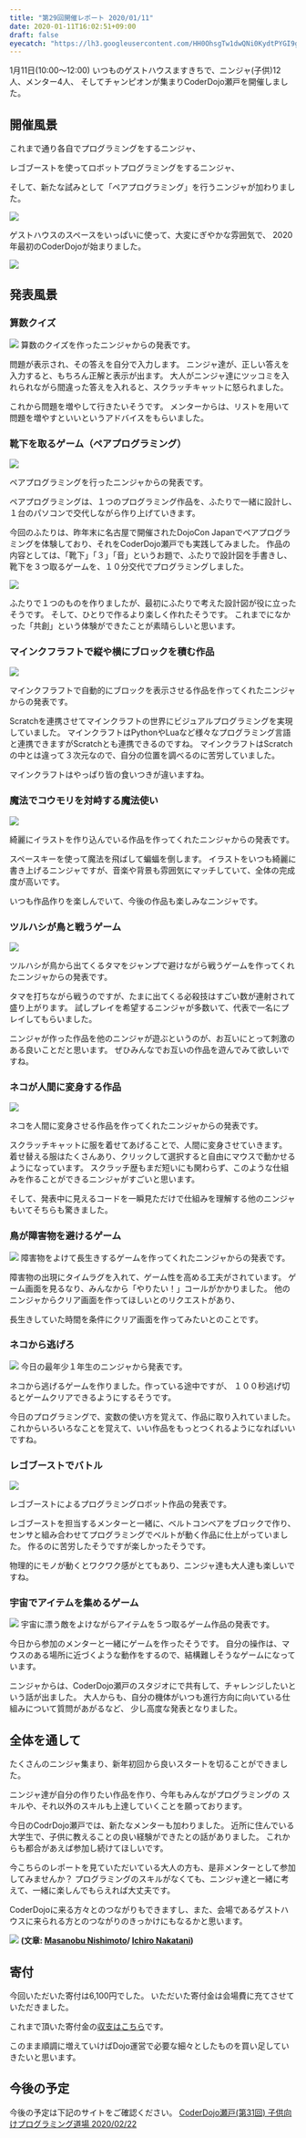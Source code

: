 ```yaml
---
title: "第29回開催レポート 2020/01/11"
date: 2020-01-11T16:02:51+09:00
draft: false
eyecatch: "https://lh3.googleusercontent.com/HH0OhsgTw1dwQNi0KydtPYGI9gvYhJYjSikldC9OJZnw-HpF3xbTczDpHWHLJwhDPeSuc2ssAxQ2cdPuR4l025mYTvCZteUqH07bzb70tJs8vA5tzBs1YMq-t4Ccs0cS0nnjR_r0et0=w1280"
---
```


1月11日(10:00～12:00)
いつものゲストハウスますきちで、ニンジャ(子供)12人、メンター4人、
そしてチャンピオンが集まりCoderDojo瀬戸を開催しました。

## 開催風景
これまで通り各自でプログラミングをするニンジャ、

レゴブーストを使ってロボットプログラミングをするニンジャ、

そして、新たな試みとして「ペアプログラミング」を行うニンジャが加わりました。

![](https://lh3.googleusercontent.com/JSfdyI3i8PrDEJZODnefGWShN8RgxMU1jqrsPXQZHFYw5KzgnYEYeHCa8k2r1uzmJtyOdxLphsNvcNX-hYLDpyEOTl5QaGveUxK-WE8mTI0Zw8DIYBOt6B8sUMWLf2V3OYumQFq5TDY=w600)

ゲストハウスのスペースをいっぱいに使って、大変にぎやかな雰囲気で、
2020年最初のCoderDojoが始まりました。

![](https://lh3.googleusercontent.com/Qh3YDD7SlFdqnU6LfhaHQeuTlEynTRD61dDWpeAjFY9ugjcunTVU6nuMrpCVtC0k1d_7uPkpRpxaeRJBPWrVnk7j0K7ZQoI533vNNPyje00e0gWoiSHJyMkoYqJ2wG2-VAsTnnadZvU=w600)

## 発表風景

### 算数クイズ
![](https://lh3.googleusercontent.com/opHH21QF0YNLxL-C6yq6dUPzP6bxVMQjYAnyFDLoKOs9uiraAeoXM1XthhhZdQmxZmZHXBQdbih9GTeNniqUPWtS7woi-d5UtkcOExXEiR0N2I1Gw6msO052bjNpdYw4Iu4JKMlrUF0=w600)
算数のクイズを作ったニンジャからの発表です。

問題が表示され、その答えを自分で入力します。
ニンジャ達が、正しい答えを入力すると、もちろん正解と表示が出ます。
大人がニンジャ達にツッコミを入れられながら間違った答えを入れると、スクラッチキャットに怒られました。

これから問題を増やして行きたいそうです。
メンターからは、リストを用いて問題を増やすといいというアドバイスをもらいました。

### 靴下を取るゲーム（ペアプログラミング）

![](https://lh3.googleusercontent.com/nv9u-fZec2Y8cMu0cevIf1g8SIQkb9nuNm8ssZsSqG5YAhax95W6MoiBBrwxbS08b-e8B_om2RnsF0zGUEu79KyN9gYB8G_rYzFtG6HhuTkUMXoM-KTB_bLsDJ2I1MBuNoBHTxgi2AI=w600)

ペアプログラミングを行ったニンジャからの発表です。

ペアプログラミングは、１つのプログラミング作品を、ふたりで一緒に設計し、１台のパソコンで交代しながら作り上げていきます。

今回のふたりは、昨年末に名古屋で開催されたDojoCon Japanでペアプログラミングを体験しており、それをCoderDojo瀬戸でも実践してみました。
作品の内容としては、「靴下」「３」「音」というお題で、ふたりで設計図を手書きし、靴下を３つ取るゲームを、１０分交代でプログラミングしました。

![](https://lh3.googleusercontent.com/IaRGX2Zn0RRz-WhkCdmcYRwy5xlezhRaMn00BOpXKCXPdB0fbpck1ZnZlDXVlxHzFd57ST4vLgaowELse0Ww24Kfa1PZWxW92tiVLsRAtnZIfFUjJmfu3anP-u7SkRrJ3DYWDk64P3I=w600)

ふたりで１つのものを作りましたが、最初にふたりで考えた設計図が役に立ったそうです。
そして、ひとりで作るより楽しく作れたそうです。
これまでになかった「共創」という体験ができたことが素晴らしいと思います。

### マインクフラフトで縦や横にブロックを積む作品
![](https://lh3.googleusercontent.com/nfPc3InX7pF5zvTgIl9vsv_zUv9lDIctu1ycYxhrInrTz2Rtj0krS7ByVUqkMG_nR1m3u80lQ4iWsZvIz7oglg1gpUOlk30v8BjLDPWuz5bdXVS1DqYmN2fQp3zP0wnxCOfERJdHkwI=w600)

マインクフラフトで自動的にブロックを表示させる作品を作ってくれたニンジャからの発表です。

Scratchを連携させてマインクラフトの世界にビジュアルプログラミングを実現していました。
マインクラフトはPythonやLuaなど様々なプログラミング言語と連携できますがScratchとも連携できるのですね。
マインクラフトはScratchの中とは違って３次元なので、自分の位置を調べるのに苦労していました。

マインクラフトはやっぱり皆の食いつきが違いますね。

### 魔法でコウモリを対峙する魔法使い
![](https://lh3.googleusercontent.com/PsC5NByaNBgrHqr9BMDISVvpbkTwnNdYL07APCMqHd9_UJKp_za1cGq-8MiQboxUw7hxZw7jQN2rwNM9wecdTtUs0epK58Ux98FMQ7ad0o0wWGaLCBOWwmlBAL1xD7EKdS3ay43amK8=w600)

綺麗にイラストを作り込んでいる作品を作ってくれたニンジャからの発表です。

スペースキーを使って魔法を飛ばして蝙蝠を倒します。
イラストをいつも綺麗に書き上げるニンジャですが、音楽や背景も雰囲気にマッチしていて、全体の完成度が高いです。

いつも作品作りを楽しんでいて、今後の作品も楽しみなニンジャです。

### ツルハシが鳥と戦うゲーム
![](https://lh3.googleusercontent.com/7p4WoLkB5YspnSVu3dVwU2B2oPG9MlBmZhf2SBhQdX2JZJuB8wQaJHzOfAT645TUJGbE9wLpPgH5m9LIakka_FLDaLdgHo197MBlWJSiyiReogAC-ToJVrtyWJyENZmZxhDJ0zVAATc=w600)

ツルハシが鳥から出てくるタマをジャンプで避けながら戦うゲームを作ってくれたニンジャからの発表です。

タマを打ちながら戦うのですが、たまに出てくる必殺技はすごい数が連射されて盛り上がります。
試しプレイを希望するニンジャが多数いて、代表で一名にプレイしてもらいました。

ニンジャが作った作品を他のニンジャが遊ぶというのが、お互いにとって刺激のある良いことだと思います。
ぜひみんなでお互いの作品を遊んでみて欲しいですね。

### ネコが人間に変身する作品

![](https://lh3.googleusercontent.com/tWXjRdTsgQd8q-k45I9NlYwtBnPHMc7666o_3oSPv6MeDxD6-0D6RV7E_kQwOk23sGZp5mcoY3gkp1TGp6Q8VVYxTPa00VE9kbvXc3Ir49YN5J6WtZCxmG_8M51HBo_7HaRqMZzBJ4g=w600)

ネコを人間に変身させる作品を作ってくれたニンジャからの発表です。

スクラッチキャットに服を着せてあげることで、人間に変身させていきます。
着せ替える服はたくさんあり、クリックして選択すると自由にマウスで動かせるようになっています。
スクラッチ歴もまだ短いにも関わらず、このような仕組みを作ることができるニンジャがすごいと思います。

そして、発表中に見えるコードを一瞬見ただけで仕組みを理解する他のニンジャもいてそちらも驚きました。

### 鳥が障害物を避けるゲーム
![](https://lh3.googleusercontent.com/rI94nH7HXYWcDLUp1fHIABc_B4x0LgwfKJIg40ZxDVKaGgTVE0rKdTQBcGb-H2Zkkk85uirqPKjYF1pIfs_IWCbx2M4bCPc2SS_Cpq8xDTWG8KXNPBvJ89m0TU0MVWulomTuOCtOj7Q=w600)
障害物をよけて長生きするゲームを作ってくれたニンジャからの発表です。

障害物の出現にタイムラグを入れて、ゲーム性を高める工夫がされています。
ゲーム画面を見るなり、みんなから「やりたい！」コールがかかりました。
他のニンジャからクリア画面を作ってほしいとのリクエストがあり、

長生きしていた時間を条件にクリア画面を作ってみたいとのことです。

### ネコから逃げろ

![](https://lh3.googleusercontent.com/G_2PSjQN5vToBXsmU1NXGvwXPC0VHCRR021FW3p3odnRYTh0gOxSfoNXY2tqUh-K7RABMcDfPETv9XXWSi8VaQIwHwRlxITjHnzuXYtimRbgDMaQqcvozzQJd_OjGf0o1GJHtL9NCfk=w600)
今日の最年少１年生のニンジャから発表です。

ネコから逃げるゲームを作りました。作っている途中ですが、
１００秒逃げ切るとゲームクリアできるようにするそうです。

今日のプログラミングで、変数の使い方を覚えて、作品に取り入れていました。
これからいろいろなことを覚えて、いい作品をもっとつくれるようになればいいですね。

### レゴブーストでバトル
![](https://lh3.googleusercontent.com/EnSSMrRHDk_iwnO1z1qyET6ATG4tIzE5z3f_a1TlIHq00-c4fbwPKRH-GmmI1jL0989RZf2IFOmzdWq4MeHXPaxeoqdYvSgYCa5jhv6mdr2TzLrxdo1Hxuea_AB6GSP7ARr69mz9Kys=w600)

レゴブーストによるプログラミングロボット作品の発表です。

レゴブーストを担当するメンターと一緒に、ベルトコンベアをブロックで作り、
センサと組み合わせてプログラミングでベルトが動く作品に仕上がっていました。
作るのに苦労したそうですが楽しかったそうです。

物理的にモノが動くとワクワク感がとてもあり、ニンジャ達も大人達も楽しいですね。

### 宇宙でアイテムを集めるゲーム
![](https://lh3.googleusercontent.com/CMv10NgvT-pE2OwfoWAkYW78CtGF1HKcAxL9ZYygIHHTc4YySaJU9J_wzcLExj0yjUTVXTx7sqKOBDINnyHBhZDKo9hp00-f35itDnU8XlAWl_GFOW5cAlhbtYCmIcTDouTCBLz5334=w600)
宇宙に漂う敵をよけながらアイテムを５つ取るゲーム作品の発表です。

今日から参加のメンターと一緒にゲームを作ったそうです。
自分の操作は、マウスのある場所に近づくような動作をするので、結構難しそうなゲームになっています。

ニンジャからは、CoderDojo瀬戸のスタジオにで共有して、チャレンジしたいという話が出ました。
大人からも、自分の機体がいつも進行方向に向いている仕組みについて質問があがるなど、
少し高度な発表となりました。

## 全体を通して

たくさんのニンジャ集まり、新年初回から良いスタートを切ることができました。

ニンジャ達が自分の作りたい作品を作り、今年もみんながプログラミングの
スキルや、それ以外のスキルも上達していくことを願っております。

今日のCodrDojo瀬戸では、新たなメンターも加わりました。
近所に住んでいる大学生で、子供に教えることの良い経験ができたとの話がありました。
これからも都合があえば参加し続けてほしいです。

今こちらのレポートを見ていただいている大人の方も、是非メンターとして参加してみませんか？
プログラミングのスキルがなくても、ニンジャ達と一緒に考えて、一緒に楽しんでもらえれば大丈夫です。

CoderDojoに来る方々とのつながりもできますし、また、会場であるゲストハウスに来られる方とのつながりのきっかけにもなるかと思います。

![](https://lh3.googleusercontent.com/HH0OhsgTw1dwQNi0KydtPYGI9gvYhJYjSikldC9OJZnw-HpF3xbTczDpHWHLJwhDPeSuc2ssAxQ2cdPuR4l025mYTvCZteUqH07bzb70tJs8vA5tzBs1YMq-t4Ccs0cS0nnjR_r0et0=w600)
**(文章: [Masanobu Nishimoto](https://www.facebook.com/masanobu.nishimoto)/ [Ichiro Nakatani](https://www.facebook.com/nakatani.ichiro.1))**

## 寄付

今回いただいた寄付は6,100円でした。
いただいた寄付金は会場費に充てさせていただきました。

これまで頂いた寄付金の[収支はこちら](https://docs.google.com/spreadsheets/d/1pQosKjdfSGWIrTUNLzBFSYkmzDq2SbAu8xoIoF4tHyQ/edit#gid=670485060)です。

このまま順調に増えていけばDojo運営で必要な細々としたものを買い足していきたいと思います。

## 今後の予定

今後の予定は下記のサイトをご確認ください。
[CoderDojo瀬戸(第31回) 子供向けプログラミング道場 2020/02/22](https://coderdojo-seto.connpass.com/event/164806/)
